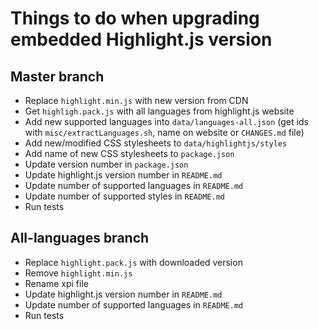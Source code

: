 # Things to do when upgrading embedded Highlight.js version

## Master branch

- Replace `highlight.min.js` with new version from CDN
- Get `highligh.pack.js` with all languages from highlight.js website
- Add new supported languages into `data/languages-all.json` (get ids with `misc/extractLanguages.sh`, name on website or `CHANGES.md` file)
- Add new/modified CSS stylesheets to `data/highlightjs/styles`
- Add name of new CSS stylesheets to `package.json`
- Update version number in `package.json`
- Update highlight.js version number   in `README.md`
- Update number of supported languages in `README.md`
- Update number of supported styles    in `README.md`
- Run tests

## All-languages branch

- Replace `highlight.pack.js` with downloaded version
- Remove `highlight.min.js`
- Rename xpi file
- Update highlight.js version number   in `README.md`
- Update number of supported languages in `README.md`
- Run tests
